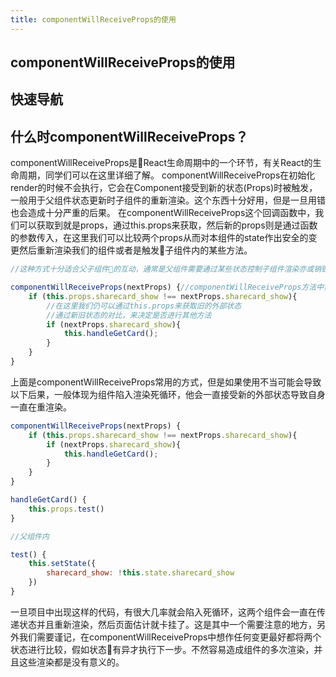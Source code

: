 ```yaml
---
title: componentWillReceiveProps的使用
---
```


## componentWillReceiveProps的使用

## 快速导航

<TOC />

## 什么时componentWillReceiveProps？

componentWillReceiveProps是React生命周期中的一个环节，有关React的生命周期，同学们可以在这里详细了解。
componentWillReceiveProps在初始化render的时候不会执行，它会在Component接受到新的状态(Props)时被触发，一般用于父组件状态更新时子组件的重新渲染。这个东西十分好用，但是一旦用错也会造成十分严重的后果。
在componentWillReceiveProps这个回调函数中，我们可以获取到就是props，通过this.props来获取，然后新的props则是通过函数的参数传入，在这里我们可以比较两个props从而对本组件的state作出安全的变更然后重新渲染我们的组件或者是触发子组件内的某些方法。

```js
//这种方式十分适合父子组件的互动，通常是父组件需要通过某些状态控制子组件渲染亦或销毁...

componentWillReceiveProps(nextProps) {//componentWillReceiveProps方法中第一个参数代表即将传入的新的Props
    if (this.props.sharecard_show !== nextProps.sharecard_show){
        //在这里我们仍可以通过this.props来获取旧的外部状态
        //通过新旧状态的对比，来决定是否进行其他方法
        if (nextProps.sharecard_show){
            this.handleGetCard();
        }
    }
}
```

上面是componentWillReceiveProps常用的方式，但是如果使用不当可能会导致以下后果，一般体现为组件陷入渲染死循环，他会一直接受新的外部状态导致自身一直在重渲染。

```js
componentWillReceiveProps(nextProps) {
    if (this.props.sharecard_show !== nextProps.sharecard_show){
        if (nextProps.sharecard_show){
            this.handleGetCard();
        }
    }
}

handleGetCard() {
    this.props.test()
}

//父组件内

test() {
    this.setState({
        sharecard_show: !this.state.sharecard_show
    })
}
```

一旦项目中出现这样的代码，有很大几率就会陷入死循环，这两个组件会一直在传递状态并且重新渲染，然后页面估计就卡挂了。这是其中一个需要注意的地方，另外我们需要谨记，在componentWillReceiveProps中想作任何变更最好都将两个状态进行比较，假如状态有异才执行下一步。不然容易造成组件的多次渲染，并且这些渲染都是没有意义的。

